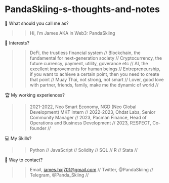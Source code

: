 # PandaSkiing-s-thoughts-and-notes

👨 What should you call me as?
>> Hi, I’m James AKA in Web3: PandaSkiing 

🧡 Interests?
>> DeFi, the trustless financial system //
>> Blockchain, the fundamental for next-generation society //
>> Cryptocurrency, the future currency, payment, utility, goverance etc // 
>> AI, the excellent improvements for human beings // 
>> Entrepreneurship, if you want to achieve a certain point, then you need to create that point // 
>> Muay Thai, not strong, not smart // 
>> Lover, good love with partner, friends, family, make me the dynamic of world // 

🏆 My working experiences?
>> 2021-2022, Neo Smart Economy, NGD (Neo Global Development) MKT Intern // 
>> 2022-2023, Ohdat Labs, Senior Community Manager // 
>> 2023, Pacman Finance, Head of Operations and Business Development // 
>> 2023, RΞSPECT, Co-founder // 

💻 My Skills?
>> Python // 
>> JavaScript // 
>> Solidity // 
>> SQL // 
>> R // 
>> Stata // 

📱 Way to contact? 
>> Email, james.hxj701@gmail.com // 
>> Twitter, @PandaSkiing // 
>> Telegram, @Panda_Skiing // 
